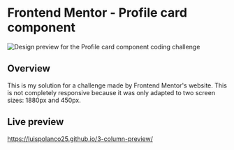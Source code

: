 # Frontend Mentor - Profile card component

![Design preview for the Profile card component coding challenge](./design/desktop-preview.jpg)

## Overview 

This is my solution for a challenge made by Frontend Mentor's website. This is not completely responsive because it was only adapted to two screen sizes: 1880px and 450px.

## Live preview

https://luispolanco25.github.io/3-column-preview/